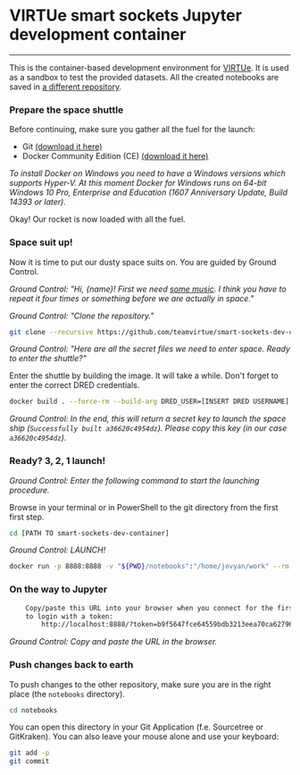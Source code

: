 # VIRTUe smart sockets Jupyter development container
---

This is the container-based development environment for [VIRTUe](https://teamvirtue.nl/). It is used as a sandbox to test the provided datasets. All the created notebooks are saved in [a different repository](https://github.com/teamvirtue/smart-sockets-dev).

### Prepare the space shuttle
Before continuing, make sure you gather all the fuel for the launch:

- Git [(download it here)](https://git-scm.com/downloads)
- Docker Community Edition (CE) [(download it here)](https://www.docker.com/community-edition)

_To install Docker on Windows you need to have a Windows versions which supports Hyper-V. At this moment Docker for Windows runs on 64-bit Windows 10 Pro, Enterprise and Education (1607 Anniversary Update, Build 14393 or later)._

Okay! Our rocket is now loaded with all the fuel.

### Space suit up!
Now it is time to put our dusty space suits on. You are guided by Ground Control.

_Ground Control: "Hi, {name}! First we need [some music](https://open.spotify.com/track/2KHRENHQzTIQ001nlP9Gdc). I think you have to repeat it four times or something before we are actually in space."_

_Ground Control: "Clone the repository."_

```sh
git clone --recursive https://github.com/teamvirtue/smart-sockets-dev-container
```

_Ground Control: "Here are all the secret files we need to enter space. Ready to enter the shuttle?"_

Enter the shuttle by building the image. It will take a while. Don't forget to enter the correct DRED credentials.

```sh
docker build . --force-rm --build-arg DRED_USER=[INSERT DRED USERNAME] --build-arg DRED_PASSWORD=[INSERT DRED PASSWORD] --build-arg DRED_URL=[INSER DRED.h5 URL]
```

_Ground Control: In the end, this will return a secret key to launch the space ship (`Successfully built a36620c4954dz`). Please copy this key (in our case `a36620c4954dz`)._

### Ready? 3, 2, 1 launch!

_Ground Control: Enter the following command to start the launching procedure._

Browse in your terminal or in PowerShell to the git directory from the first first step.

```sh
cd [PATH TO smart-sockets-dev-container]
```

_Ground Control: LAUNCH!_

```sh
docker run -p 8888:8888 -v "${PWD}/notebooks":"/home/jovyan/work" --rm [INSERT KEY]
```

### On the way to Jupyter

```sh
    Copy/paste this URL into your browser when you connect for the first time,
    to login with a token:
        http://localhost:8888/?token=b9f5647fce64559bdb3213eea70ca62796900cdfbe9e694a
```

_Ground Control: Copy and paste the URL in the browser._

### Push changes back to earth

To push changes to the other repository, make sure you are in the right place (the `notebooks` directory).

```sh
cd notebooks
```

You can open this directory in your Git Application (f.e. Sourcetree or GitKraken). You can also leave your mouse alone and use your keyboard:

```sh
git add -p
git commit
```
